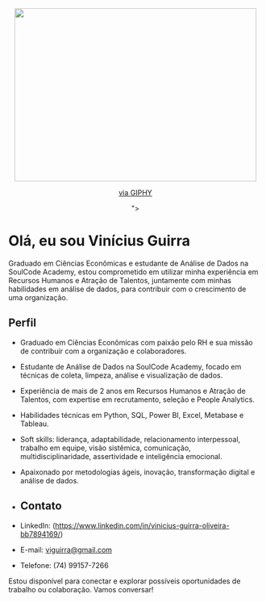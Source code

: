 <div align="center">
  <img src="<iframe src="https://giphy.com/embed/xT9C25UNTwfZuk85WP" width="480" height="343" frameBorder="0" class="giphy-embed" allowFullScreen></iframe><p><a href="https://giphy.com/gifs/Giflytics-gif-jazminantoinette-giflytics-xT9C25UNTwfZuk85WP">via GIPHY</a></p>">
</div>

# Olá, eu sou Vinícius Guirra

Graduado em Ciências Econômicas e estudante de Análise de Dados na SoulCode Academy, estou comprometido em utilizar minha experiência em Recursos Humanos e Atração de Talentos, juntamente com minhas habilidades em análise de dados, para contribuir com o crescimento de uma organização.

## Perfil

- Graduado em Ciências Econômicas com paixão pelo RH e sua missão de contribuir com a organização e colaboradores.
- Estudante de Análise de Dados na SoulCode Academy, focado em técnicas de coleta, limpeza, análise e visualização de dados.
- Experiência de mais de 2 anos em Recursos Humanos e Atração de Talentos, com expertise em recrutamento, seleção e People Analytics.
- Habilidades técnicas em Python, SQL, Power BI, Excel, Metabase e Tableau.
- Soft skills: liderança, adaptabilidade, relacionamento interpessoal, trabalho em equipe, visão sistêmica, comunicação, multidisciplinaridade, assertividade e inteligência emocional.
- Apaixonado por metodologias ágeis, inovação, transformação digital e análise de dados.

- ## Contato

- LinkedIn: (https://www.linkedin.com/in/vinicius-guirra-oliveira-bb7894169/)
- E-mail: viguirra@gmail.com
- Telefone: (74) 99157-7266

Estou disponível para conectar e explorar possíveis oportunidades de trabalho ou colaboração. Vamos conversar!


